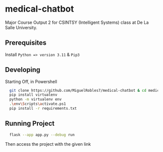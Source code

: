 # medical-chatbot

Major Course Output 2 for CSINTSY (Intelligent Systems) class at De La Salle University.

## **Prerequisites**

Install `Python => version 3.11` & `Pip3`

## **Developing**

Starting Off, in Powershell

```bash
  git clone https://github.com/MiguelRobles7/medical-chatbot & cd medical-chatbot
  pip install virtualenv
  python -m virtualenv env
  .\env\Scripts\activate.ps1
  pip install -r requirements.txt
```

## **Running Project**

```bash
  flask --app app.py --debug run
```

Then access the project with the given link
